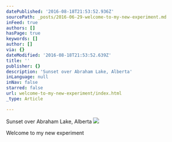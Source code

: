 ```yaml
---
datePublished: '2016-08-18T21:53:52.936Z'
sourcePath: _posts/2016-06-29-welcome-to-my-new-experiment.md
inFeed: true
authors: []
hasPage: true
keywords: []
author: []
via: {}
dateModified: '2016-08-18T21:53:52.639Z'
title: ''
publisher: {}
description: 'Sunset over Abraham Lake, Alberta'
inLanguage: null
inNav: false
starred: false
url: welcome-to-my-new-experiment/index.html
_type: Article

---
```

Sunset over Abraham Lake, Alberta
![](https://the-grid-user-content.s3-us-west-2.amazonaws.com/fa8fa47b-1f7d-4fdc-ad55-b1f66ef7f922.jpg)

Welcome to my new experiment